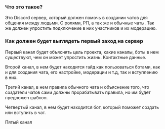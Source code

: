 ### Что это такое?
Это Discord сервер, который должен помочь в создании чатов для общения между людьми. С ролями, РП, а так же и обычные чаты. Так же должен упростить подключение в них участников и их модерацию.

### Как должен будет выглядеть первый заход на сервер
Первый канал будет объяснять цель проекта, какие каналы, боты в нем существуют, чем он может упростить жизнь. Контактные данные.

Второй канал, в нем будет находится гайд как пользоваться ботами, как и для создания чата, его настройке, модерации и т.д, так и вступлению в них.

Третий канал, в нем правила обычного чата и объяснение того, что создатели чатов сами должны прорабатывать правила, но им будет предложен шаблон.

Четвертый канал, в нем будет находится бот, который поможет создать или вступить в чат.

Пятый канал